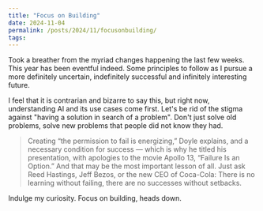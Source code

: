 ```yaml
---
title: "Focus on Building"
date: 2024-11-04
permalink: /posts/2024/11/focusonbuilding/
tags:
---
```


Took a breather from the myriad changes happening the last few weeks. This year has been eventful indeed. Some principles to follow as I pursue a more definitely uncertain, indefinitely successful and infinitely interesting future.

I feel that it is contrarian and bizarre to say this, but right now, understanding AI and its use cases come first. Let's be rid of the stigma against "having a solution in search of a problem". Don't just solve old problems, solve new problems that people did not know they had.

> Creating “the permission to fail is energizing,” Doyle explains, and a necessary condition for success — which is why he titled his presentation, with apologies to the movie Apollo 13, “Failure Is an Option.” And that may be the most important lesson of all. Just ask Reed Hastings, Jeff Bezos, or the new CEO of Coca-Cola: There is no learning without failing, there are no successes without setbacks.

Indulge my curiosity. Focus on building, heads down.
